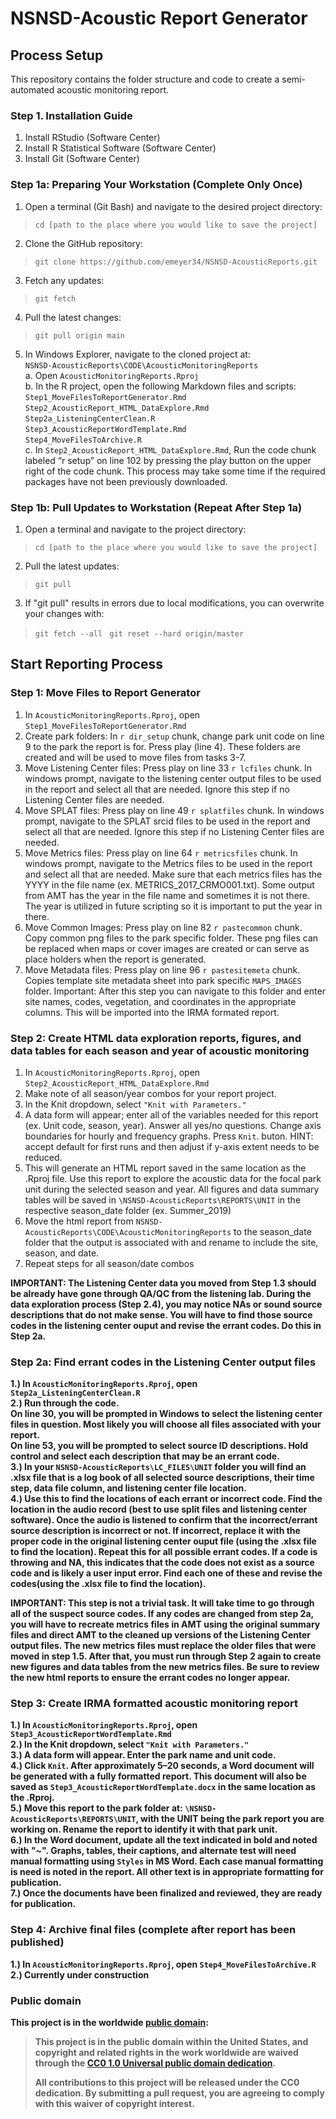 # NSNSD-Acoustic Report Generator
## Process Setup
This repository contains the folder structure and code to create a semi-automated acoustic monitoring report.
### Step 1. Installation Guide
1.	Install RStudio (Software Center)
2.	Install R Statistical Software (Software Center)
3.	Install Git (Software Center)

### Step 1a: Preparing Your Workstation (Complete Only Once)
1.	Open a terminal (Git Bash) and navigate to the desired project directory:<br>
>`cd [path to the place where you would like to save the project] `
2.	Clone the GitHub repository:
>`git clone https://github.com/emeyer34/NSNSD-AcousticReports.git`
3.	Fetch any updates:
>`git fetch`
4.	Pull the latest changes:
>`git pull origin main`
5.	In Windows Explorer, navigate to the cloned project at:<br>
`NSNSD-AcousticReports\CODE\AcousticMonitoringReports` <br>
    a.	Open `AcousticMonitoringReports.Rproj`<br>
    b.	In the R project, open the following Markdown files and scripts:
        `Step1_MoveFilesToReportGenerator.Rmd` <br>
        `Step2_AcousticReport_HTML_DataExplore.Rmd`<br>
        `Step2a_ListeningCenterClean.R`<br>
        `Step3_AcousticReportWordTemplate.Rmd`<br>
        `Step4_MoveFilesToArchive.R`<br>
    c.	In `Step2_AcousticReport_HTML_DataExplore.Rmd`, Run the code chunk labeled “r setup” on line 102 by pressing the play button on the upper right of the code chunk. This process may take some time if the required packages have not been previously downloaded. <br>

### Step 1b: Pull Updates to Workstation (Repeat After Step 1a) <br>
1.	Open a terminal and navigate to the project directory: <br>
>`cd [path to the place where you would like to save the project] ` <br>
2.	Pull the latest updates: <br>
>`git pull` <br>
3.	If "git pull" results in errors due to local modifications, you can overwrite your changes with: <br>
>`git fetch --all `
>`git reset --hard origin/master`

## Start Reporting Process
### Step 1: Move Files to Report Generator
1. In `AcousticMonitoringReports.Rproj`, open `Step1_MoveFilesToReportGenerator.Rmd` <br>
2. Create park folders: In `r dir_setup` chunk, change park unit code on line 9 to the park the report is for. Press play (line 4). These folders are created and will be used to move files from tasks 3-7.<br>
3. Move Listening Center files: Press play on line 33 `r lcfiles` chunk. In windows prompt, navigate to the listening center output files to be used in the report and select all that are needed. Ignore this step if no Listening Center files are needed. <br>
4. Move SPLAT files: Press play on line 49 `r splatfiles` chunk. In windows prompt, navigate to the SPLAT srcid files to be used in the report and select all that are needed. Ignore this step if no Listening Center files are needed.<br>
5. Move Metrics files: Press play on line 64 `r metricsfiles` chunk. In windows prompt, navigate to the Metrics files to be used in the report and select all that are needed. Make sure that each metrics files has the YYYY in the file name (ex. METRICS_2017_CRMO001.txt). Some output from AMT has the year in the file name and sometimes it is not there. The year is utilized in future scripting so it is important to put the year in there.<br>
6.  Move Common Images: Press play on line 82 `r pastecommon` chunk. Copy common png files to the park specific folder. These png files can be replaced when maps or cover images are created or can serve as place holders when the report is generated.<br>
7.  Move Metadata files: Press play on line 96 `r pastesitemeta` chunk. Copies template site metadata sheet into park specific `MAPS_IMAGES` folder. Important: After this step you can navigate to this folder and enter site names, codes, vegetation, and coordinates in the appropriate columns. This will be imported into the IRMA formated report.<br>

### Step 2: Create HTML data exploration reports, figures, and data tables for each season and year of acoustic monitoring
1. In `AcousticMonitoringReports.Rproj`, open `Step2_AcousticReport_HTML_DataExplore.Rmd` <br>
2. Make note of all season/year combos for your report project.
3. In the Knit dropdown, select `"Knit with Parameters."`<br>
4. A data form will appear; enter all of the variables needed for this report (ex. Unit code, season, year). Answer all yes/no questions. Change axis boundaries for hourly and frequency graphs. Press `Knit`. buton. HINT: accept default for first runs and then adjust if y-axis extent needs to be reduced.   <br>
5. This will generate an HTML report saved in the same location as the .Rproj file. Use this report to explore the acoustic data for the focal park unit during the selected season and year. All figures and data summary tables will be saved in `\NSNSD-AcousticReports\REPORTS\UNIT` in the respective season_date folder (ex. Summer_2019) <br>
6. Move the html report from `NSNSD-AcousticReports\CODE\AcousticMonitoringReports` to the season_date folder that the output is associated with and rename to include the site, season, and date.
7. Repeat steps for all season/date combos

<b>IMPORTANT:<b> The Listening Center data you moved from Step 1.3 should be already have gone through QA/QC from the listening lab. During the data exploration process (Step 2.4), you may notice NAs or sound source descriptions that do not make sense. You will have to find those source codes in the listening center ouput and revise the errant codes. Do this in Step 2a.

### Step 2a: Find errant codes in the Listening Center output files
1.) In `AcousticMonitoringReports.Rproj`, open `Step2a_ListeningCenterClean.R` <br> 
2.) Run through the code. <br> 
    On line 30, you will be prompted in Windows to select the listening center files in question. Most likely you will choose all files associated with your report.<br> 
    On line 53, you will be prompted to select source ID descriptions. Hold control and select each description that may be an errant code. <br> 
3.) In your `NSNSD-AcousticReports\LC_FILES\UNIT` folder you will find an .xlsx file that is a log book of all selected source descriptions, their time step, data file column, and listening center file location.<br> 
4.) Use this to find the locations of each errant or incorrect code. Find the location in the audio record (best to use split files and listening center software). Once the audio is listened to confirm that the incorrect/errant source description is incorrect or not. If incorrect, replace it with the proper code in the original listening center ouput file (using the .xlsx file to find the location). Repeat this for all possible errant codes. If a code is throwing and NA, this indicates that the code does not exist as a source code and is likely a user input error. Find each one of these and revise the codes(using the .xlsx file to find the location). <br> 

<b>IMPORTANT:<b> This step is not a trivial task. It will take time to go through all of the suspect source codes. If any codes are changed from step 2a, you will have to recreate metrics files in AMT using the original summary files and direct AMT to the cleaned up versions of the Listening Center output files. The new metrics files must replace the older files that were moved in step 1.5. After that, you must run through Step 2 again to create new figures and data tables from the new metrics files. Be sure to review the new html reports to ensure the errant codes no longer appear.

### Step 3: Create IRMA formatted acoustic monitoring report
1.) In `AcousticMonitoringReports.Rproj`, open `Step3_AcousticReportWordTemplate.Rmd` <br> 
2.) In the Knit dropdown, select `"Knit with Parameters."`<br>
3.) A data form will appear. Enter the park name and unit code. <br>
4.) Click `Knit`. After approximately 5–20 seconds, a Word document will be generated with a fully formatted report. This document will also be saved as `Step3_AcousticReportWordTemplate.docx` in the same location as the .Rproj.<br> 
5.) Move this report to the park folder at: `\NSNSD-AcousticReports\REPORTS\UNIT`, with the UNIT being the park report you are working on. Rename the report to identify it with that park unit. <br> 
6.)	In the Word document, update all the text indicated in bold and noted with "~". Graphs, tables, their captions, and alternate test will need manual formatting using `Styles` in MS Word. Each case manual formatting is need is noted in the report. All other text is in appropriate formatting for publication.<br> 
7.) Once the documents have been finalized and reviewed, they are ready for publication.<br> 

### Step 4: Archive final files (complete after report has been published)
1.) In `AcousticMonitoringReports.Rproj`, open `Step4_MoveFilesToArchive.R`<br> 
2.) Currently under construction<br> 


### Public domain

This project is in the worldwide [public domain](LICENSE.md):

> This project is in the public domain within the United States,
> and copyright and related rights in the work worldwide are waived through the
> [CC0 1.0 Universal public domain dedication](https://creativecommons.org/publicdomain/zero/1.0/).
>
> All contributions to this project will be released under the CC0 dedication.
> By submitting a pull request, you are agreeing to comply with this waiver of copyright interest.
